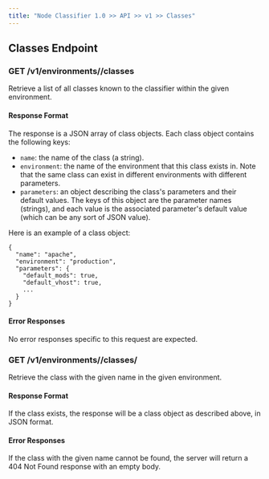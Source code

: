 ```yaml
---
title: "Node Classifier 1.0 >> API >> v1 >> Classes"
---
```


## Classes Endpoint

### GET /v1/environments/<environment>/classes

Retrieve a list of all classes known to the classifier within the given
environment.

#### Response Format

The response is a JSON array of class objects.
Each class object contains the following keys:

* `name`: the name of the class (a string).
* `environment`: the name of the environment that this class exists in.
                 Note that the same class can exist in different environments with different parameters.
* `parameters`: an object describing the class's parameters and their default values.
                The keys of this object are the parameter names (strings), and each value is the associated parameter's default value (which can be any sort of JSON value).

Here is an example of a class object:

    {
      "name": "apache",
      "environment": "production",
      "parameters": {
        "default_mods": true,
        "default_vhost": true,
        ...
      }
    }

#### Error Responses

No error responses specific to this request are expected.

### GET /v1/environments/<environment>/classes/<name>

Retrieve the class with the given name in the given environment.

#### Response Format

If the class exists, the response will be a class object as described above, in JSON format.

#### Error Responses

If the class with the given name cannot be found, the server will return a 404 Not Found response with an empty body.
